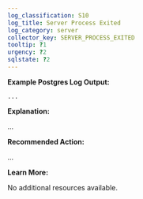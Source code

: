 ```yaml
---
log_classification: S10
log_title: Server Process Exited
log_category: server
collector_key: SERVER_PROCESS_EXITED
tooltip: ?1
urgency: ?2
sqlstate: ?2
---
```


**Example Postgres Log Output:**

```
...
```

**Explanation:**

...

**Recommended Action:**

...

**Learn More:**

No additional resources available.
